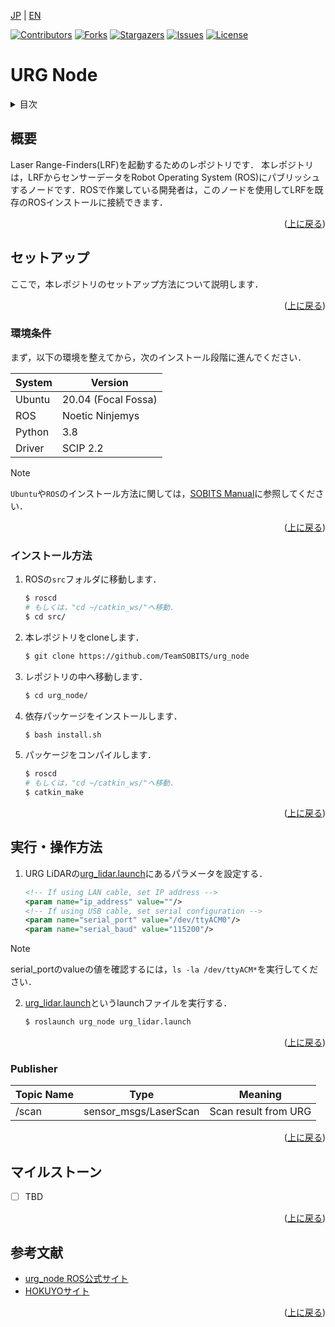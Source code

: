 <a name="readme-top"></a>

[JP](README.md) | [EN](README_en.md)

[![Contributors][contributors-shield]][contributors-url]
[![Forks][forks-shield]][forks-url]
[![Stargazers][stars-shield]][stars-url]
[![Issues][issues-shield]][issues-url]
[![License][license-shield]][license-url]

# URG Node

<!-- 目次 -->
<details>
  <summary>目次</summary>
  <ol>
    <li>
      <a href="#概要">概要</a>
    </li>
    <li>
      <a href="#環境構築">環境構築</a>
      <ul>
        <li><a href="#環境条件">環境条件</a></li>
        <li><a href="#インストール方法">インストール方法</a></li>
      </ul>
    </li>
    <li>
    　<a href="#実行操作方法">実行・操作方法</a>
    </li>
    <li><a href="#マイルストーン">マイルストーン</a></li>
    <!-- <li><a href="#contributing">Contributing</a></li> -->
    <!-- <li><a href="#license">License</a></li> -->
    <li><a href="#参考文献">参考文献</a></li>
  </ol>
</details>



## 概要

Laser Range-Finders(LRF)を起動するためのレポジトリです．
本レポジトリは，LRFからセンサーデータをRobot Operating System (ROS)にパブリッシュするノードです．ROSで作業している開発者は，このノードを使用してLRFを既存のROSインストールに接続できます．

<p align="right">(<a href="#readme-top">上に戻る</a>)</p>


<!-- セットアップ -->
## セットアップ

ここで，本レポジトリのセットアップ方法について説明します．

<p align="right">(<a href="#readme-top">上に戻る</a>)</p>


### 環境条件

まず，以下の環境を整えてから，次のインストール段階に進んでください．

| System  | Version |
| ------------- | ------------- |
| Ubuntu | 20.04 (Focal Fossa) |
| ROS | Noetic Ninjemys |
| Python | 3.8 |
| Driver | SCIP 2.2 |

> [!NOTE]
> `Ubuntu`や`ROS`のインストール方法に関しては，[SOBITS Manual](https://github.com/TeamSOBITS/sobits_manual#%E9%96%8B%E7%99%BA%E7%92%B0%E5%A2%83%E3%81%AB%E3%81%A4%E3%81%84%E3%81%A6)に参照してください．

<p align="right">(<a href="#readme-top">上に戻る</a>)</p>


### インストール方法

1. ROSの`src`フォルダに移動します．
   ```sh
   $ roscd
   # もしくは，"cd ~/catkin_ws/"へ移動．
   $ cd src/
   ```
2. 本レポジトリをcloneします．
   ```sh
   $ git clone https://github.com/TeamSOBITS/urg_node
   ```
3. レポジトリの中へ移動します．
   ```sh
   $ cd urg_node/
   ```
4. 依存パッケージをインストールします．
   ```sh
   $ bash install.sh
   ```
5. パッケージをコンパイルします．
   ```sh
   $ roscd
   # もしくは，"cd ~/catkin_ws/"へ移動．
   $ catkin_make
   ```

<p align="right">(<a href="#readme-top">上に戻る</a>)</p>


## 実行・操作方法

1. URG LiDARの[urg_lidar.launch](launch/urg_lidar.launch)にあるパラメータを設定する．
    ```xml
    <!-- If using LAN cable, set IP address -->
    <param name="ip_address" value=""/>
    <!-- If using USB cable, set serial configuration -->
    <param name="serial_port" value="/dev/ttyACM0"/>
    <param name="serial_baud" value="115200"/>
    ```

> [!NOTE]
> serial_portのvalueの値を確認するには，`ls -la /dev/ttyACM*`を実行してください．

2. [urg_lidar.launch](launch/urg_lidar.launch)というlaunchファイルを実行する．
    ```sh
    $ roslaunch urg_node urg_lidar.launch
    ```

<p align="right">(<a href="#readme-top">上に戻る</a>)</p>


### Publisher

| Topic Name | Type | Meaning |
| --- | --- | --- |
| /scan | sensor_msgs/LaserScan | Scan result from URG |

<p align="right">(<a href="#readme-top">上に戻る</a>)</p>


<!-- マイルストーン -->
## マイルストーン

- [ ] TBD

<p align="right">(<a href="#readme-top">上に戻る</a>)</p>


<!-- 参考文献 -->
## 参考文献

- [urg_node ROS公式サイト](https://wiki.ros.org/urg_node)
- [HOKUYOサイト](https://www.hokuyo-aut.co.jp/)

<p align="right">(<a href="#readme-top">上に戻る</a>)</p>



<!-- MARKDOWN LINKS & IMAGES -->
<!-- https://www.markdownguide.org/basic-syntax/#reference-style-links -->
[contributors-shield]: https://img.shields.io/github/contributors/TeamSOBITS/urg_node.svg?style=for-the-badge
[contributors-url]: https://github.com/TeamSOBITS/urg_node/graphs/contributors
[forks-shield]: https://img.shields.io/github/forks/TeamSOBITS/urg_node.svg?style=for-the-badge
[forks-url]: https://github.com/TeamSOBITS/urg_node/network/members
[stars-shield]: https://img.shields.io/github/stars/TeamSOBITS/urg_node.svg?style=for-the-badge
[stars-url]: https://github.com/TeamSOBITS/urg_node/stargazers
[issues-shield]: https://img.shields.io/github/issues/TeamSOBITS/urg_node.svg?style=for-the-badge
[issues-url]: https://github.com/TeamSOBITS/urg_node/issues
[license-shield]: https://img.shields.io/github/license/TeamSOBITS/urg_node.svg?style=for-the-badge
[license-url]: LICENSE
